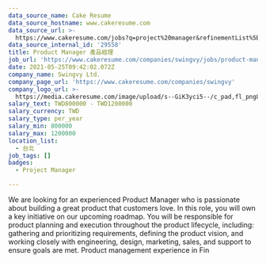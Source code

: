 ```yaml
---
data_source_name: Cake Resume
data_source_hostname: www.cakeresume.com
data_source_url: >-
  https://www.cakeresume.com/jobs?q=project%20manager&refinementList%5Blang_name%5D%5B0%5D=English&refinementList%5Bsalary_type%5D=per_year&range%5Bsalary_range%5D%5Bmin%5D=1000000&page=2
data_source_internal_id: '29558'
title: Product Manager 產品經理
job_url: 'https://www.cakeresume.com/companies/swingvy/jobs/product-manager-09ac83'
date: 2021-05-25T09:42:02.072Z
company_name: Swingvy Ltd.
company_page_url: 'https://www.cakeresume.com/companies/swingvy'
company_logo_url: >-
  https://media.cakeresume.com/image/upload/s--GiK3yci5--/c_pad,fl_png8,h_200,w_200/v1572245239/qefcpnxd5zjtpncpvipp.png
salary_text: TWD800000 - TWD1200000
salary_currency: TWD
salary_type: per_year
salary_min: 800000
salary_max: 1200000
location_list:
  - 台北
job_tags: []
badges:
  - Project Manager

---
```


We are looking for an experienced Product Manager who is passionate about building a great product that customers love. In this role, you will own a key initiative on our upcoming roadmap. You will be responsible for product planning and execution throughout the product lifecycle, including: gathering and prioritizing requirements, defining the product vision, and working closely with engineering, design, marketing, sales, and support to ensure goals are met. Product management experience in Fin